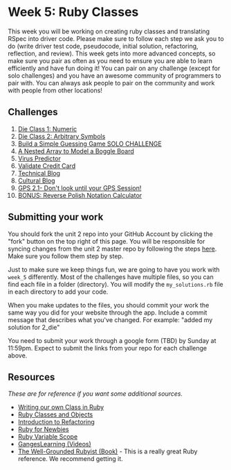 # Week 5: Ruby Classes

This week you will be working on creating ruby classes and translating RSpec into driver code. Please make sure to follow each step we ask you to do (write driver test code, pseudocode, initial solution, refactoring, reflection, and review). This week gets into more advanced concepts, so make sure you pair as often as you need to ensure you are able to learn efficiently and have fun doing it! You can pair on any challenge (except for solo challenges) and you have an awesome community of programmers to pair with. You can always ask people to pair on the community and work with people from other locations! 


## Challenges
1. [Die Class 1: Numeric](1_die)
2. [Die Class 2: Arbitrary Symbols](2_die)
3. [Build a Simple Guessing Game SOLO CHALLENGE](3_guessing_game_solo_challenge)
4. [A Nested Array to Model a Boggle Board](4_boggle_board)
5. [Virus Predictor](5_virus_predictor)
6. [Validate Credit Card](6_validate_credit_card)
7. [Technical Blog](7_technical_blog.md)
8. [Cultural Blog](8_cultural_blog.md)
9. [GPS 2.1- Don't look until your GPS Session!](9_gps2.1)
10. [BONUS: Reverse Polish Notation Calculator](10_BONUS_rpn)


## Submitting your work
You should fork the unit 2 repo into your GitHub Account by clicking the "fork" button on the top right of this page. You will be responsible for syncing changes from the unit 2 master repo by following the steps [here](http://stackoverflow.com/questions/11394349/upstream-pulls-with-the-github-desktop-client). Make sure you follow them step by step. 

Just to make sure we keep things fun, we are going to have you work with `week_5` differently. Most of the challenges have multiple files, so you can find each file in a folder (directory). You will modify the `my_solutions.rb` file in each directory to add your code. 

When you make updates to the files, you should commit your work the same way you did for your website through the app. Include a commit message that describes what you've changed. For example: "added my solution for 2_die"

You need to submit your work through a google form (TBD) by Sunday at 11:59pm. Expect to submit the links from your repo for each challenge above. 


## Resources
*These are for reference if you want some additional sources.* 
- [Writing our own Class in Ruby](http://rubylearning.com/satishtalim/writing_our_own_class_in_ruby.html)
- [Ruby Classes and Objects](http://www.tutorialspoint.com/ruby/ruby_classes.htm)
- [Introduction to Refactoring](http://sourcemaking.com/refactoring/introduction-to-refactoring)   
- [Ruby for Newbies](http://net.tutsplus.com/sessions/ruby-for-newbies)  
- [Ruby Variable Scope](http://www.techotopia.com/index.php/Ruby_Variable_Scope) 
- [GangesLearning (Videos)](https://www.youtube.com/user/GangesLearning)
- [The Well-Grounded Rubyist (Book)](http://www.manning.com/black2/) - This is a really great Ruby reference. We recommend getting it.  